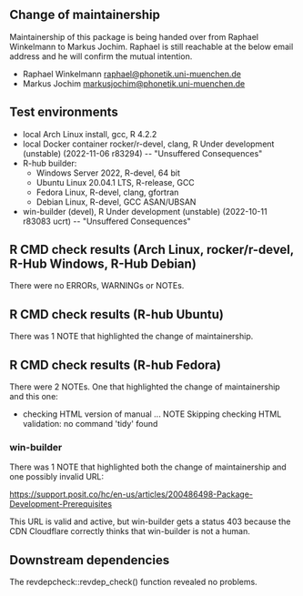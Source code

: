 ## Change of maintainership

Maintainership of this package is being handed over from Raphael Winkelmann to
Markus Jochim. Raphael is still reachable at the below email address and he will
confirm the mutual intention.

* Raphael Winkelmann <raphael@phonetik.uni-muenchen.de>
* Markus Jochim <markusjochim@phonetik.uni-muenchen.de>

## Test environments

* local Arch Linux install, gcc, R 4.2.2
* local Docker container rocker/r-devel, clang, R Under development (unstable) (2022-11-06 r83294) -- "Unsuffered Consequences"
* R-hub builder:
  * Windows Server 2022, R-devel, 64 bit
  * Ubuntu Linux 20.04.1 LTS, R-release, GCC
  * Fedora Linux, R-devel, clang, gfortran
  * Debian Linux, R-devel, GCC ASAN/UBSAN
* win-builder (devel), R Under development (unstable) (2022-10-11 r83083 ucrt) -- "Unsuffered Consequences"

## R CMD check results (Arch Linux, rocker/r-devel, R-Hub Windows, R-Hub Debian)

There were no ERRORs, WARNINGs or NOTEs.

## R CMD check results (R-hub Ubuntu)

There was 1 NOTE that highlighted the change of maintainership.

## R CMD check results (R-hub Fedora)

There were 2 NOTEs. One that highlighted the change of maintainership and this one:

* checking HTML version of manual ... NOTE
Skipping checking HTML validation: no command 'tidy' found

### win-builder

There was 1 NOTE that highlighted both the change of maintainership and one
possibly invalid URL:

https://support.posit.co/hc/en-us/articles/200486498-Package-Development-Prerequisites

This URL is valid and active, but win-builder gets a status 403 because the CDN
Cloudflare correctly thinks that win-builder is not a human.

## Downstream dependencies

The revdepcheck::revdep_check() function revealed no problems.
